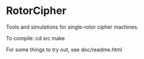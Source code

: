 RotorCipher
===========

Tools and simulations for single-rotor cipher machines.

To compile:
    cd src
    make

For some things to try out, see doc/readme.html

